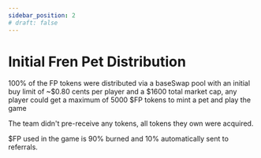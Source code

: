 ```yaml
---
sidebar_position: 2
# draft: false
---
```


# Initial Fren Pet Distribution 

100% of the FP tokens were distributed via a baseSwap pool with an initial buy limit of ~$0.80 cents per player and a $1600 total market cap, any player could get a maximum of 5000 $FP tokens to mint a pet and play the game

The team didn't pre-receive any tokens, all tokens they own were acquired.

$FP used in the game is 90% burned and 10% automatically sent to referrals.